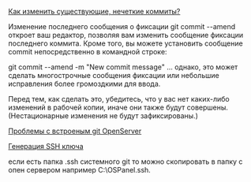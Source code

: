[Как изменить существующие, нечеткие коммиты?](http://qaru.site/questions/6/how-to-modify-existing-unpushed-commits)

Изменение последнего сообщения о фиксации
git commit --amend
откроет ваш редактор, позволяя вам изменить сообщение фиксации последнего коммита. Кроме того, вы можете установить сообщение commit непосредственно в командной строке:

git commit --amend -m "New commit message"
... однако, это может сделать многострочные сообщения фиксации или небольшие исправления более громоздкими для ввода.

Перед тем, как сделать это, убедитесь, что у вас нет каких-либо изменений в рабочей копии, иначе они также будут совершены. (Нестационарные изменения не будут зафиксированы.)


[Проблемы с встроеным git OpenServer](https://ospanel.io/forum/viewtopic.php?t=1881)

[Генерация SSH ключа](https://xn--d1acnqm.xn--j1amh/%D0%B7%D0%B0%D0%BF%D0%B8%D1%81%D0%B8/%D0%BD%D0%B0%D1%81%D1%82%D1%80%D0%BE%D0%B9%D0%BA%D0%B0-%D0%B4%D0%BE%D1%81%D1%82%D1%83%D0%BF%D0%B0-%D0%BA-%D1%80%D0%B5%D0%BF%D0%BE%D0%B7%D0%B8%D1%82%D0%BE%D1%80%D0%B8%D1%8E-%D0%BF%D0%BE-ssh)

если есть папка .ssh системного git то можно скопировать в папку с опен сервером например C:\OSPanel\.ssh.